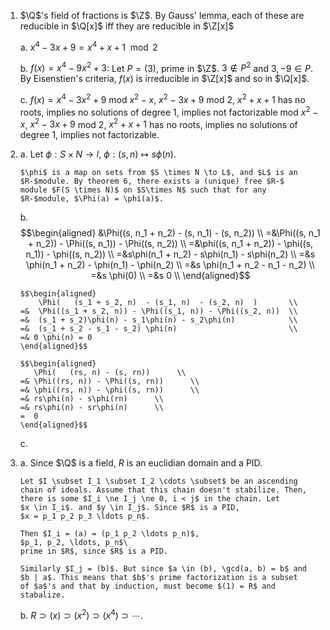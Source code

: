 1.  $\Q$'s field of fractions is $\Z$. By Gauss' lemma, each of these are
    reducible in $\Q[x]$ iff they are reducible in $\Z[x]$

    a. $x^4 - 3x + 9 = x^4 +x + 1 \mod 2$

    b. $f(x) = x^4 -9 x^2 + 3$: Let $P = (3)$, prime in $\Z$.
        $3 \notin P^2$ and $3, -9 \in P$. By Eisenstien's criteria,
        $f(x)$ is irreducible in $\Z[x]$ and so in $\Q[x]$.

    c.  $f(x) = x^4 - 3x^2 + 9$
        mod $x^2  - x$, $x^2 - 3x + 9$ 
        mod $2$,        $x^2 +  x + 1$ has no roots, implies no solutions
        of degree 1, implies not factorizable
        mod $x^2  - x$, $x^2 - 3x + 9$
        mod $2$,        $x^2 +  x + 1$ has no roots, implies no solutions
        of degree 1, implies not factorizable.

2.  a.  Let $\phi: S \times N \to l$, $\phi: (s, n) \mapsto s\phi(n)$.

        $\phi$ is a map on sets from $S \times N \to L$, and $L$ is an
        $R-$module. By theorem 6, there exists a (unique) free $R-$
        module $F(S \times N)$ on $S\times N$ such that for any
        $R-$module, $\Phi(a) = \phi(a)$.

    b.  $$\begin{aligned}
         &\Phi((s, n_1 + n_2) - (s, n_1) - (s, n_2))                \\
        =&\Phi((s, n_1 + n_2)) - \Phi((s, n_1)) - \Phi((s, n_2))    \\
        =&\phi((s, n_1 + n_2)) - \phi((s, n_1)) - \phi((s, n_2))    \\
        =&s\phi(n_1 + n_2) - s\phi(n_1) - s\phi(n_2)                \\
        =&s \phi(n_1 + n_2) - \phi(n_1) - \phi(n_2)                 \\
        =&s \phi(n_1 + n_2  -      n_1  -      n_2)                 \\
        =&s \phi(0)                                                 \\
        =&s 0                                                       \\
        \end{aligned}$$
        
        $$\begin{aligned}
            \Phi(   (s_1 + s_2, n)  - (s_1, n)  - (s_2, n)  )       \\
        =&  \Phi((s_1 + s_2, n)) - \Phi((s_1, n)) - \Phi((s_2, n))  \\
        =&  (s_1 + s_2)\phi(n) - s_1\phi(n) - s_2\phi(n)            \\
        =&  (s_1 + s_2 - s_1 - s_2) \phi(n)                         \\
        =& 0 \phi(n) = 0
        \end{aligned}$$

        $$\begin{aligned}
           \Phi(   (rs, n) - (s, rn))      \\
        =& \Phi((rs, n)) - \Phi((s, rn))      \\
        =& \phi((rs, n)) - \phi((s, rn))      \\
        =& rs\phi(n) - s\phi(rn)      \\
        =& rs\phi(n) - sr\phi(n)      \\
        =  0 
        \end{aligned}$$
        
    c.   


3.  a.  Since $\Q$ is a field, $R$ is an euclidian domain and a PID.

        Let $I \subset I_1 \subset I_2 \cdots \subset$ be an ascending
        chain of ideals. Assume that this chain doesn't stabilize. Then,
        there is some $I_i \ne I_j \ne 0, i < j$ in the chain. Let
        $x \in I_i$. and $y \in I_j$. Since $R$ is a PID,
        $x = p_1 p_2 p_3 \ldots p_n$.

        Then $I_i = (a) = (p_1 p_2 \ldots p_n)$,
        $p_1, p_2, \ldots, p_n$\
        prime in $R$, since $R$ is a PID.

        Similarly $I_j = (b)$. But since $a \in (b), \gcd(a, b) = b$ and
        $b | a$. This means that $b$'s prime factorization is a subset
        of $a$'s and that by induction, must become $(1) = R$ and
        stabalize.

    b.  $R \supset (x) \supset (x^2) \supset (x^4) \supset \cdots$.
   
